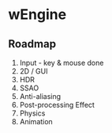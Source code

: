# wEngine

## Roadmap

1. Input - key & mouse done
2. 2D / GUI
3. HDR
4. SSAO
5. Anti-aliasing
6. Post-processing Effect
7. Physics
8. Animation

